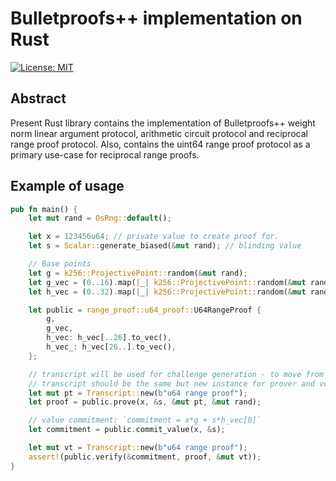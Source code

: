 # Bulletproofs++ implementation on Rust

[![License: MIT](https://img.shields.io/badge/License-MIT-yellow.svg)](https://opensource.org/licenses/MIT)

## Abstract

Present Rust library contains the implementation of Bulletproofs++ weight norm linear argument protocol, arithmetic
circuit protocol and reciprocal range proof protocol. Also, contains the uint64 range proof protocol as a primary
use-case for reciprocal range proofs.

## Example of usage

```rust
pub fn main() {
    let mut rand = OsRng::default();

    let x = 123456u64; // private value to create proof for.
    let s = Scalar::generate_biased(&mut rand); // blinding value

    // Base points
    let g = k256::ProjectivePoint::random(&mut rand);
    let g_vec = (0..16).map(|_| k256::ProjectivePoint::random(&mut rand)).collect::<Vec<ProjectivePoint>>();
    let h_vec = (0..32).map(|_| k256::ProjectivePoint::random(&mut rand)).collect::<Vec<ProjectivePoint>>();

    let public = range_proof::u64_proof::U64RangeProof {
        g,
        g_vec,
        h_vec: h_vec[..26].to_vec(),
        h_vec_: h_vec[26..].to_vec(),
    };

    // transcript will be used for challenge generation - to move from interactive to non-interactive protocol.
    // transcript should be the same but new instance for prover and verifier. 
    let mut pt = Transcript::new(b"u64 range proof"); 
    let proof = public.prove(x, &s, &mut pt, &mut rand);

    // value commitment: `commitment = x*g + s*h_vec[0]`
    let commitment = public.commit_value(x, &s);

    let mut vt = Transcript::new(b"u64 range proof");
    assert!(public.verify(&commitment, proof, &mut vt));
}
```